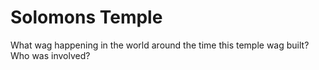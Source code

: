 # Solomons Temple 


What wag happening in the world around the time this temple wag built?  Who was involved?
